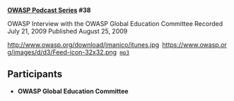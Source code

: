 **[OWASP Podcast Series](OWASP_Podcast "wikilink") \#38**

OWASP Interview with the OWASP Global Education Committee
Recorded July 21, 2009
Published August 25, 2009

[<http://www.owasp.org/download/jmanico/itunes.jpg>](http://itunes.apple.com/WebObjects/MZStore.woa/wa/viewPodcast?id=300769012)` `[<https://www.owasp.org/images/d/d3/Feed-icon-32x32.png>](http://www.owasp.org/download/jmanico/podcast.xml)` `[`mp3`](http://www.owasp.org/download/jmanico/owasp_podcast_38.mp3)

## Participants

  - <b>OWASP Global Education Committee</b>